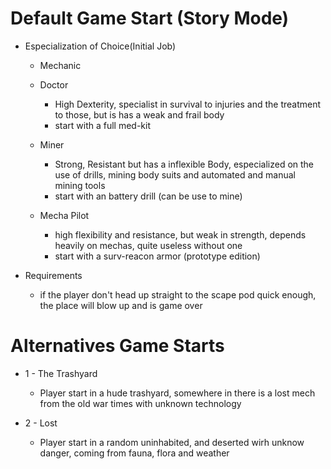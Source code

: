 # Default Game Start (Story Mode)
* Especialization of Choice(Initial Job)
   * Mechanic
    * Doctor
        * High Dexterity, specialist in survival to injuries and the treatment to those, but is has a weak and frail body
        * start with a full med-kit

    * Miner
        * Strong, Resistant but has a inflexible Body, especialized on the use of drills, mining body suits and automated and manual mining tools
        * start with an battery drill (can be use to  mine)
        
    * Mecha Pilot
        * high flexibility and resistance, but weak in strength, depends heavily on mechas, quite useless without one
        * start with a surv-reacon armor (prototype edition)

* Requirements
    * if the player don't head up straight to the scape pod quick enough, the place will blow up and is game over
	
# Alternatives Game Starts
* 1 - The Trashyard
    * Player start in a hude trashyard, somewhere in there is a lost mech from the old war times with unknown technology 
    
* 2 - Lost
    * Player start in a random uninhabited, and deserted wirh unknow danger, coming from fauna, flora and weather
